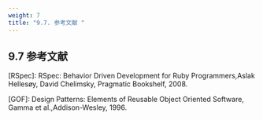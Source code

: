```yaml
---
weight: 7
title: "9.7. 参考文献 "
---
```


## 9.7 参考文献 

[RSpec]:  RSpec: Behavior Driven Development for Ruby Programmers,Aslak Hellesøy, David Chelimsky, Pragmatic Bookshelf, 2008.

[GOF]:  Design Patterns: Elements of Reusable Object Oriented Software, Gamma et al.,Addison-Wesley, 1996.
